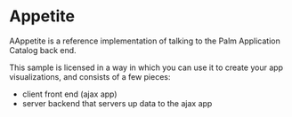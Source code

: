 Appetite
=======

AAppetite is a reference implementation of talking to the Palm Application Catalog back end.

This sample is licensed in a way in which you can use it to create your app visualizations, and consists of a few pieces:

* client front end (ajax app)
* server backend that servers up data to the ajax app
